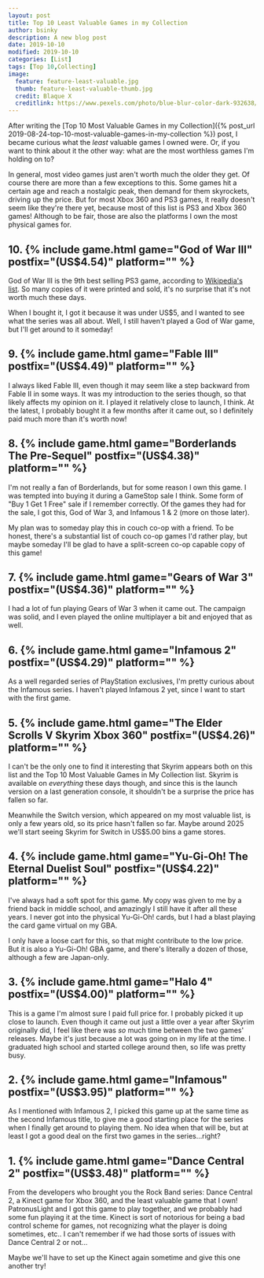 ```yaml
---
layout: post
title: Top 10 Least Valuable Games in my Collection
author: bsinky
description: A new blog post
date: 2019-10-10
modified: 2019-10-10
categories: [List]
tags: [Top 10,Collecting]
image:
  feature: feature-least-valuable.jpg
  thumb: feature-least-valuable-thumb.jpg
  credit: Blaque X
  creditlink: https://www.pexels.com/photo/blue-blur-color-dark-932638/
---
```


After writing
the
[Top 10 Most Valuable Games in my Collection]({% post_url 2019-08-24-top-10-most-valuable-games-in-my-collection %}) post,
I became curious what the *least* valuable games I owned were. Or, if you want
to think about it the other way: what are the most worthless games I'm holding
on to?

<!--more-->

In general, most video games just aren't worth much the older they get. Of
course there are more than a few exceptions to this. Some games hit a certain
age and reach a nostalgic peak, then demand for them skyrockets, driving up the
price. But for most Xbox 360 and PS3 games, it really doesn't seem like they're
there yet, because most of this list is PS3 and Xbox 360 games! Although to be
fair, those are also the platforms I own the most physical games for.

## 10. {% include game.html game="God of War III" postfix="(US$4.54)" platform="" %}

God of War III is the 9th best selling PS3 game, according
to
[Wikipedia's list](https://en.wikipedia.org/wiki/List_of_best-selling_PlayStation_3_video_games).
So many copies of it were printed and sold, it's no surprise that it's not worth
much these days.

When I bought it, I got it because it was under US$5, and I wanted to see what
the series was all about. Well, I still haven't played a God of War game, but
I'll get around to it someday!

## 9. {% include game.html game="Fable III" postfix="(US$4.49)" platform="" %}

I always liked Fable III, even though it may seem like a step backward from
Fable II in some ways. It was my introduction to the series though, so that
likely affects my opinion on it. I played it relatively close to launch, I
think. At the latest, I probably bought it a few months after it came out, so I
definitely paid much more than it's worth now!

## 8. {% include game.html game="Borderlands The Pre-Sequel" postfix="(US$4.38)" platform="" %}

I'm not really a fan of Borderlands, but for some reason I own this game. I was
tempted into buying it during a GameStop sale I think. Some form of "Buy 1 Get 1
Free" sale if I remember correctly. Of the games they had for the sale, I got
this, God of War 3, and Infamous 1 & 2 (more on those later).

My plan was to someday play this in couch co-op with a friend. To be honest,
there's a substantial list of couch co-op games I'd rather play, but maybe
someday I'll be glad to have a split-screen co-op capable copy of this game!

## 7. {% include game.html game="Gears of War 3" postfix="(US$4.36)" platform="" %}

I had a lot of fun playing Gears of War 3 when it came out. The
campaign was solid, and I even played the online multiplayer a bit and
enjoyed that as well.

## 6. {% include game.html game="Infamous 2" postfix="(US$4.29)" platform="" %}

As a well regarded series of PlayStation exclusives, I'm pretty curious about
the Infamous series. I haven't played Infamous 2 yet, since I want to start with
the first game.

## 5. {% include game.html game="The Elder Scrolls V Skyrim Xbox 360" postfix="(US$4.26)" platform="" %}

I can't be the only one to find it interesting that Skyrim appears both on this
list and the Top 10 Most Valuable Games in My Collection list. Skyrim is
available on *everything* these days though, and since this is the launch
version on a last generation console, it shouldn't be a surprise the price has
fallen so far.

Meanwhile the Switch version, which appeared on my most valuable list, is only a
few years old, so its price hasn't fallen so far. Maybe around 2025 we'll start
seeing Skyrim for Switch in US$5.00 bins a game stores.

## 4. {% include game.html game="Yu-Gi-Oh! The Eternal Duelist Soul" postfix="(US$4.22)" platform="" %}

I've always had a soft spot for this game. My copy was given to me by a friend
back in middle school, and amazingly I still have it after all these years. I
never got into the physical Yu-Gi-Oh! cards, but I had a blast playing the card
game virtual on my GBA.

I only have a loose cart for this, so that might contribute to the low price.
But it is also a Yu-Gi-Oh! GBA game, and there's literally a dozen of those,
although a few are Japan-only.

## 3. {% include game.html game="Halo 4" postfix="(US$4.00)" platform="" %}

This is a game I'm almost sure I paid full price for. I probably picked it up
close to launch. Even though it came out just a little over a year after Skyrim
originally did, I feel like there was *so* much time between the two games'
releases. Maybe it's just because a lot was going on in my life at the time. I
graduated high school and started college around then, so life was pretty busy.

## 2. {% include game.html game="Infamous" postfix="(US$3.95)" platform="" %}

As I mentioned with Infamous 2, I picked this game up at the same time as the
second Infamous title, to give me a good starting place for the series when I
finally get around to playing them. No idea when that will be, but at least I
got a good deal on the first two games in the series...right?

## 1. {% include game.html game="Dance Central 2" postfix="(US$3.48)" platform="" %}

From the developers who brought you the Rock Band series: Dance Central 2, a
Kinect game for Xbox 360, and the least valuable game that I own! PatronusLight
and I got this game to play together, and we probably had some fun playing it at
the time. Kinect is sort of notorious for being a bad control scheme for games,
not recognizing what the player is doing sometimes, etc.. I can't remember if we
had those sorts of issues with Dance Central 2 or not...

Maybe we'll have to set up the Kinect again sometime and give this one another
try!

